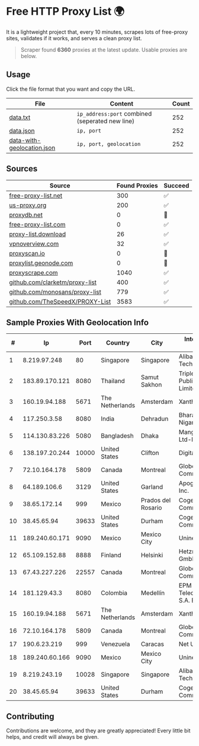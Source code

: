 
# Free HTTP Proxy List 🌍

It is a lightweight project that, every 10 minutes, scrapes lots of free-proxy sites, validates if it works, and serves a clean proxy list.


> Scraper found **6360** proxies at the latest update. Usable proxies are below.

## Usage

Click the file format that you want and copy the URL.


|File|Content|Count|
|----|-------|-----|
|[data.txt](https://raw.githubusercontent.com/themiralay/Proxy-List-World/master/data.txt)|`ip_address:port` combined (seperated new line)|252|
|[data.json](https://raw.githubusercontent.com/themiralay/Proxy-List-World/master/data.json)|`ip, port`|252|
|[data-with-geolocation.json](https://raw.githubusercontent.com/themiralay/Proxy-List-World/master/data-with-geolocation.json)|`ip, port, geolocation`|252|

## Sources

|Source|Found Proxies|Succeed|
|------|-------------|-------|
|[free-proxy-list.net](https://free-proxy-list.net)|300|✅|
|[us-proxy.org](https://www.us-proxy.org)|200|✅|
|[proxydb.net](http://proxydb.net)|0|🚫|
|[free-proxy-list.com](https://free-proxy-list.com/?page=&port=&type%5B%5D=http&type%5B%5D=https&up_time=0&search=Search)|0|✅|
|[proxy-list.download](https://www.proxy-list.download/HTTP)|26|✅|
|[vpnoverview.com](https://vpnoverview.com/privacy/anonymous-browsing/free-proxy-servers)|32|✅|
|[proxyscan.io](https://www.proxyscan.io)|0|🚫|
|[proxylist.geonode.com](https://proxylist.geonode.com/api/proxy-list?limit=300&page=1&sort_by=lastChecked&sort_type=desc&protocols=http,https)|0|🚫|
|[proxyscrape.com](https://api.proxyscrape.com/v2/?request=displayproxies&protocol=http&timeout=10000&country=all&ssl=all&anonymity=all)|1040|✅|
|[github.com/clarketm/proxy-list](https://raw.githubusercontent.com/clarketm/proxy-list/master/proxy-list-raw.txt)|400|✅|
|[github.com/monosans/proxy-list](https://raw.githubusercontent.com/monosans/proxy-list/main/proxies/http.txt)|779|✅|
|[github.com/TheSpeedX/PROXY-List](https://raw.githubusercontent.com/TheSpeedX/PROXY-List/master/http.txt)|3583|✅|


## Sample Proxies With Geolocation Info

|#|Ip|Port|Country|City|Internet Service Provider|
|-|--|----|-------|----|-------------------------|
|1|8.219.97.248|80|Singapore|Singapore|Alibaba (US) Technology Co., Ltd.|
|2|183.89.170.121|8080|Thailand|Samut Sakhon|Triple T Broadband Public Company Limited|
|3|160.19.94.188|5671|The Netherlands|Amsterdam|Xantho UAB|
|4|117.250.3.58|8080|India|Dehradun|Bharat Sanchar Nigam Ltd|
|5|114.130.83.226|5080|Bangladesh|Dhaka|Mango Teleservices Ltd-ISP|
|6|138.197.20.244|10000|United States|Clifton|DigitalOcean, LLC|
|7|72.10.164.178|5809|Canada|Montreal|GloboTech Communications|
|8|64.189.106.6|3129|United States|Garland|Apogee Telecom Inc.|
|9|38.65.172.14|999|Mexico|Prados del Rosario|Cogent Communications|
|10|38.45.65.94|39633|United States|Durham|Cogent Communications|
|11|189.240.60.171|9090|Mexico|Mexico City|Uninet S.A. de C.V.|
|12|65.109.152.88|8888|Finland|Helsinki|Hetzner Online GmbH|
|13|67.43.227.226|22557|Canada|Montreal|GloboTech Communications|
|14|181.129.43.3|8080|Colombia|Medellín|EPM Telecomunicaciones S.A. E.S.P.|
|15|160.19.94.188|5671|The Netherlands|Amsterdam|Xantho UAB|
|16|72.10.164.178|5809|Canada|Montreal|GloboTech Communications|
|17|190.6.23.219|999|Venezuela|Caracas|Net Uno|
|18|189.240.60.166|9090|Mexico|Mexico City|Uninet S.A. de C.V.|
|19|8.219.243.19|10028|Singapore|Singapore|Alibaba (US) Technology Co., Ltd.|
|20|38.45.65.94|39633|United States|Durham|Cogent Communications|



## Contributing

Contributions are welcome, and they are greatly appreciated! Every
little bit helps, and credit will always be given.

